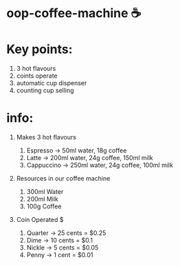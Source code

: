 # oop-coffee-machine ☕

<!--
           __  __          
           / _|/ _|         
  ___ ___ | |_| |_ ___  ___ 
 / __/ _ \|  _|  _/ _ \/ _ \
| (_| (_) | | | ||  __/  __/
 \___\___/|_| |_| \___|\___|
                            
                            
-->

# Key points:
1. 3 hot flavours
2. coints operate
3. automatic cup dispenser
4. counting cup selling

# info:
1. Makes 3 hot flavours
   1. Espresso -> 50ml water, 18g coffee
   2. Latte -> 200ml water, 24g coffee, 150ml milk
   3. Cappuccino -> 250ml water, 24g coffee, 100ml milk

2. Resources in our coffee machine
   1. 300ml Water
   2. 200ml Milk
   3. 100g Coffee
3. Coin Operated $
   1. Quarter -> 25 cents = $0.25
   2. Dime -> 10 cents = $0.1
   3. Nickle -> 5 cents = $0.05
   4. Penny -> 1 cent = $0.01
